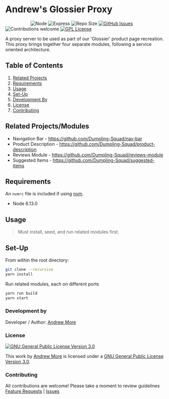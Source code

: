# Andrew's Glossier Proxy

&nbsp;&nbsp;&nbsp;&nbsp;&nbsp;&nbsp;&nbsp;&nbsp;&nbsp;&nbsp;&nbsp;&nbsp;&nbsp;&nbsp;&nbsp;&nbsp;&nbsp;&nbsp;&nbsp;
![Node](https://img.shields.io/badge/node-JS-blue)
![Express](https://img.shields.io/badge/express-JS-blue)
![Repo Size](https://img.shields.io/github/repo-size/Dumpling-Squad/Andrew-s_Glossier_Proxy)
[![GitHub Issues](https://img.shields.io/github/issues/Dumpling-Squad/Andrew-s_Glossier_Proxy)](https://github.com/Dumpling-Squad/Andrew-s_Glossier_Proxy/issues)
![Contributions welcome](https://img.shields.io/badge/contributions-welcome-orange.svg)
[![GPL License](https://img.shields.io/badge/license-GPL--3.0-orange)](https://www.gnu.org/licenses/gpl-3.0.html)

A proxy server to be used as part of our 'Glossier' product page recreation. This proxy brings together four separate modules, following a service oriented architecture.

## Table of Contents

1. [Related Projects](#Related-Projects)
2. [Requirements](#Requirements)
3. [Usage](#Usage)
4. [Set-Up](#Set-Up)
5. [Development By](#Development-By)
6. [License](#License)
7. [Contributing](#Contributing)

## Related Projects/Modules

* Navigation Bar - https://github.com/Dumpling-Squad/nav-bar
* Product Description - https://github.com/Dumpling-Squad/product-description
* Reviews Module - https://github.com/Dumpling-Squad/reviews-module
* Suggested Items - https://github.com/Dumpling-Squad/suggested-items

## Requirements

An `nvmrc` file is included if using [nvm](https://github.com/creationix/nvm).

- Node 6.13.0

## Usage

> Must install, seed, and run related modules first.

## Set-Up

From within the root directory:

```sh
git clone --recursive
yarn install
```
Run related modules, each on different ports
```sh
yarn run build
yarn start
```

### Development by

Developer / Author: [Andrew More](https://github.com/AndrewMore/)

### License

<a rel="license" href="https://www.gnu.org/licenses/gpl-3.0.html"><img alt="GNU General Public License Version 3.0" style="border-width:0" src="https://www.gnu.org/graphics/gplv3-or-later.svg" /></a><br />

This work by <a href="https://github.com/AndrewMore/">Andrew More</a> is licensed under a <a rel="license" href="https://www.gnu.org/licenses/gpl-3.0.html">GNU General Public License Version 3.0</a>.

### Contributing

All contributions are welcome!
Please take a moment to review guidelines [Feature Requests](.github/feature_request.md) | [Issues](.github/bug_report.md)
